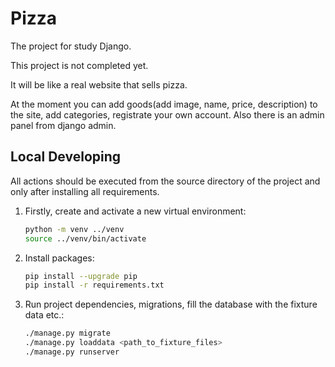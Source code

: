 # Pizza

The project for study Django.

This project is not completed yet.

It will be like a real website that sells pizza.

At the moment you can add goods(add image, name, price, description) to the site, add categories, registrate your own account. Also there is an admin panel from django admin.


## Local Developing

All actions should be executed from the source directory of the project and only after installing all requirements.

1. Firstly, create and activate a new virtual environment:
   ```bash
   python -m venv ../venv
   source ../venv/bin/activate
   ```
   
2. Install packages:
   ```bash
   pip install --upgrade pip
   pip install -r requirements.txt
   ```
   
3. Run project dependencies, migrations, fill the database with the fixture data etc.:
   ```bash
   ./manage.py migrate
   ./manage.py loaddata <path_to_fixture_files>
   ./manage.py runserver 
   ```
